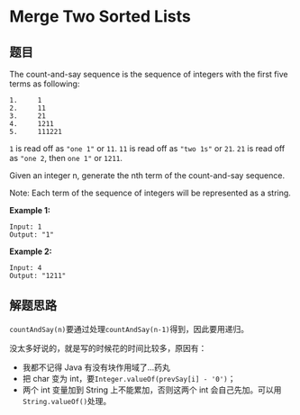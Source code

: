 # Merge Two Sorted Lists

## 题目

The count-and-say sequence is the sequence of integers with the first five terms as following:

```
1.     1
2.     11
3.     21
4.     1211
5.     111221
```

`1` is read off as `"one 1"` or `11`.
`11` is read off as `"two 1s"` or `21`.
`21` is read off as `"one 2`, then `one 1"` or `1211`.

Given an integer n, generate the nth term of the count-and-say sequence.

Note: Each term of the sequence of integers will be represented as a string.

**Example 1:**

```
Input: 1
Output: "1"
```

**Example 2:**

```
Input: 4
Output: "1211"
```

## 解题思路

`countAndSay(n)`要通过处理`countAndSay(n-1)`得到，因此要用递归。

没太多好说的，就是写的时候花的时间比较多，原因有：

* 我都不记得 Java 有没有块作用域了...药丸
* 把 char 变为 int，要`Integer.valueOf(prevSay[i] - '0')`；
* 两个 int 变量加到 String 上不能累加，否则这两个 int 会自己先加。可以用`String.valueOf()`处理。